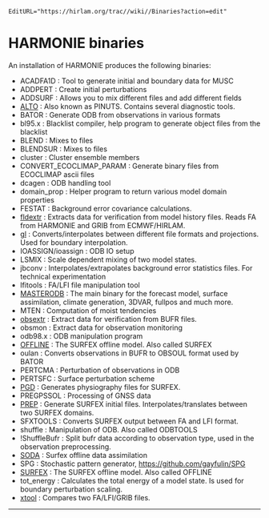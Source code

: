 ```@meta
EditURL="https://hirlam.org/trac//wiki//Binaries?action=edit"
```


# HARMONIE binaries

 An installation of HARMONIE produces the following binaries:

 * ACADFA1D : Tool to generate initial and boundary data for MUSC
 * ADDPERT : Create initial perturbations
 * ADDSURF : Allows you to mix different files and add different fields
 * [ALTO](http://www.cnrm.meteo.fr/gmapdoc/spip.php?page=recherche&recherche=PINUTS) : Also known as PINUTS. Contains several diagnostic tools.
 * BATOR : Generate ODB from observations in various formats
 * bl95.x : Blacklist compiler, help program to generate object files from the blacklist
 * BLEND : Mixes to files
 * BLENDSUR : Mixes to files
 * cluster : Cluster ensemble members
 * CONVERT_ECOCLIMAP_PARAM : Generate binary files from ECOCLIMAP ascii files
 * dcagen : ODB handling tool
 * domain_prop : Helper program to return various model domain properties
 * FESTAT : Background error covariance calculations.
 * [fldextr](./PostPP/Extract4verification.md) : Extracts data for verification from model history files. Reads FA from HARMONIE and GRIB from ECMWF/HIRLAM.
 * [gl](./PostPP/gl.md) : Converts/interpolates between different file formats and projections. Used for boundary interpolation.
 * IOASSIGN/ioassign : ODB IO setup
 * LSMIX : Scale dependent mixing of two model states.
 * jbconv : Interpolates/extrapolates background error statistics files. For technical experimentation
 * lfitools : FA/LFI file manipulation tool
 * [MASTERODB](http://www.cnrm.meteo.fr/gmapdoc//IMG/pdf/ykarpbasics43.pdf) : The main binary for the forecast model, surface assimilation, climate generation, 3DVAR, fullpos and much more.
 * MTEN : Computation of moist tendencies
 * [obsextr](./PostPP/Extract4verification.md) : Extract data for verification from BUFR files. 
 * obsmon : Extract data for observation monitoring
 * odb98.x : ODB manipulation program
 * [OFFLINE](http://www.cnrm.meteo.fr/surfex/) : The SURFEX offline model. Also called SURFEX
 * oulan : Converts observations in BUFR to OBSOUL format used by BATOR
 * PERTCMA : Perturbation of observations in ODB
 * PERTSFC : Surface perturbation scheme
 * [PGD](http://www.cnrm.meteo.fr/surfex/) : Generates physiography files for SURFEX.
 * PREGPSSOL : Processing of GNSS data
 * [PREP](http://www.cnrm.meteo.fr/surfex/) : Generate SURFEX initial files. Interpolates/translates between two SURFEX domains.
 * SFXTOOLS : Converts SURFEX output between FA and LFI format.
 * shuffle : Manipulation of ODB. Also called ODBTOOLS
 * !ShuffleBufr : Split bufr data according to observation type, used in the observation preprocessing.
 * [SODA](http://www.cnrm.meteo.fr/surfex/) : Surfex offline data assimilation
 * SPG : Stochastic pattern generator, https://github.com/gayfulin/SPG
 * [SURFEX](http://www.cnrm.meteo.fr/surfex/) : The SURFEX offline model. Also called OFFLINE
 * tot_energy : Calculates the total energy of a model state. Is used for boundary perturbation scaling.
 * [xtool](./PostPP/gl#xtool.md) : Compares two FA/LFI/GRIB files.


----



